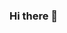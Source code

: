 ### Hi there 👋

<!--
**thanhdatdev/thanhdatdev** is a ✨ _special_ ✨ repository because its `README.md` (this file) appears on your GitHub profile.

Here are some ideas to get you started:

- 🔭 I’m currently working on Zenapp Company
- 🌱 I’m currently learning Ruby, Javascript
- 👯 I’m looking to collaborate on ...
- 🤔 I’m looking for help with Python, Golang language
- 💬 Ask me about Ruby
- 📫 How to reach me: www.linkedin.com/in/datnguyen2104
- 😄 Pronouns: ...
- ⚡ Fun fact: Rose is red. Violet is blue. Vim is not dead. And Ruby's still awesome. (Nguyen Quang Minh)
-->
